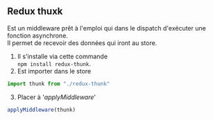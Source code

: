 ## Redux thuxk

Est un middleware prêt à l'emploi qui dans le dispatch d'exécuter une fonction asynchrone.  
Il permet de recevoir des données qui iront au store.  
1. Il s'installe via cette commande  
`npm install redux-thunk`.  
2. Est importer dans le store
```jsx
import thunk from "./redux-thunk"
```
3. Placer à '_applyMiddleware_'
```jsx
applyMiddleware(thunk)
```
